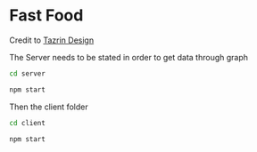 # Fast Food

Credit to [Tazrin Design](https://dribbble.com/shots/15023919-Restaurant-Web-UI-Design-Exploration)

The Server needs to be stated in order to get data through graph

```bash
cd server
```

```bash
npm start
```

Then the client folder

```bash
cd client
```

```bash
npm start
```
